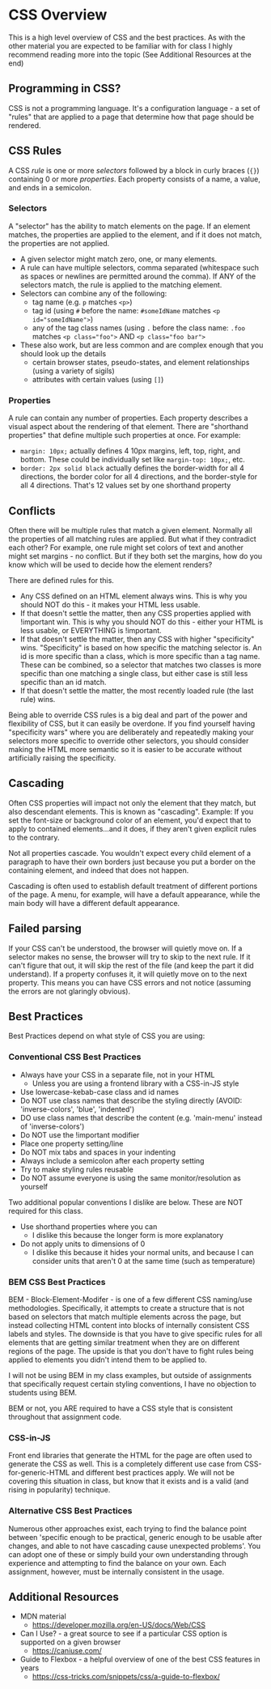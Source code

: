 # CSS Overview

This is a high level overview of CSS and the best practices.  As with the other material you are expected to be familiar with for class I highly recommend reading more into the topic (See Additional Resources at the end)

## Programming in CSS?

CSS is not a programming language.  It's a configuration language - a set of "rules" that are applied to a page that determine how that page should be rendered.  

## CSS Rules

A CSS _rule_ is one or more _selectors_ followed by a block in curly braces (`{}`) containing 0 or more _properties_.  Each property consists of a name, a value, and ends in a semicolon.

### Selectors

A "selector" has the ability to match elements on the page.  If an element matches, the properties are applied to the element, and if it does not match, the properties are not applied.

* A given selector might match zero, one, or many elements.
* A rule can have multiple selectors, comma separated (whitespace such as spaces or newlines are permitted around the comma).  If ANY of the selectors match, the rule is applied to the matching element. 
* Selectors can combine any of the following:
  * tag name (e.g. `p` matches `<p>`)
  * tag id (using `#` before the name: `#someIdName` matches `<p id="someIdName">`)
  * any of the tag class names (using `.` before the class name: `.foo` matches `<p class="foo">` AND `<p class="foo bar">`
* These also work, but are less common and are complex enough that you should look up the details
  * certain browser states, pseudo-states, and element relationships (using a variety of sigils)
  * attributes with certain values (using `[]`)

### Properties

A rule can contain any number of properties.  Each property describes a visual aspect about the rendering of that element.  There are "shorthand properties" that define multiple such properties at once.  For example:
* `margin: 10px;` actually defines 4 10px margins, left, top, right, and bottom.  These could be individually set like `margin-top: 10px;`, etc.
* `border: 2px solid black` actually defines the border-width for all 4 directions, the border color for all 4 directions, and the border-style for all 4 directions.  That's 12 values set by one shorthand property

## Conflicts

Often there will be multiple rules that match a given element.  Normally all the properties of all matching rules are applied.  But what if they contradict each other?  For example, one rule might set colors of text and another might set margins - no conflict.  But if they both set the margins, how do you know which will be used to decide how the element renders?

There are defined rules for this.

* Any CSS defined on an HTML element always wins.  This is why you should NOT do this - it makes your HTML less usable.
* If that doesn't settle the matter, then any CSS properties applied with !important win.  This is why you should NOT do this - either your HTML is less usable, or EVERYTHING is !important.
* If that doesn't settle the matter, then any CSS with higher "specificity" wins.  "Specificity" is based on how specific the matching selector is.  An id is more specific than a class, which is more specific than a tag name.  These can be combined, so a selector that matches two classes is more specific than one matching a single class, but either case is still less specific than an id match.
* If that doesn't settle the matter, the most recently loaded rule (the last rule) wins.

Being able to override CSS rules is a big deal and part of the power and flexibility of CSS, but it can easily be overdone.  If you find yourself having "specificity wars" where you are deliberately and repeatedly making your selectors more specific to override other selectors, you should consider making the HTML more semantic so it is easier to be accurate without artificially raising the specificity.

## Cascading

Often CSS properties will impact not only the element that they match, but also descendant elements.  This is known as "cascading".  Example: If you set the font-size or background color of an element, you'd expect that to apply to contained elements...and it does, if they aren't given explicit rules to the contrary.

Not all properties cascade.  You wouldn't expect every child element of a paragraph to have their own borders just because you put a border on the containing element, and indeed that does not happen.

Cascading is often used to establish default treatment of different portions of the page.  A menu, for example, will have a default appearance, while the main body will have a different default appearance.

## Failed parsing

If your CSS can't be understood, the browser will quietly move on.  If a selector makes no sense, the browser will try to skip to the next rule.  If it can't figure that out, it will skip the rest of the file (and keep the part it did understand).  If a property confuses it, it will quietly move on to the next property.  This means you can have CSS errors and not notice (assuming the errors are not glaringly obvious).

## Best Practices

Best Practices depend on what style of CSS you are using:

### Conventional CSS Best Practices

* Always have your CSS in a separate file, not in your HTML
    * Unless you are using a frontend library with a CSS-in-JS style
* Use lowercase-kebab-case class and id  names
* Do NOT use class names that describe the styling directly (AVOID: 'inverse-colors', 'blue', 'indented')
* DO use class names that describe the content (e.g. 'main-menu' instead of 'inverse-colors')
* Do NOT use the !important modifier
* Place one property setting/line
* Do NOT mix tabs and spaces in your indenting
* Always include a semicolon after each property setting
* Try to make styling rules reusable 
* Do NOT assume everyone is using the same monitor/resolution as yourself

Two additional popular conventions I dislike are below.  These are NOT required for this class.
* Use shorthand properties where you can
  * I dislike this because the longer form is more explanatory
* Do not apply units to dimensions of 0
  * I dislike this because it hides your normal units, and because I can consider units that aren't 0 at the same time (such as temperature) 

### BEM CSS Best Practices

BEM - Block-Element-Modifer - is one of a few different CSS naming/use methodologies.  Specifically, it attempts to create a structure that is not based on selectors that match multiple elements across the page, but instead collecting HTML content into blocks of internally consistent CSS labels and styles.  The downside is that you have to give specific rules for all elements that are getting similar treatment when they are on different regions of the page.  The upside is that you don't have to fight rules being applied to elements you didn't intend them to be applied to.

I will not be using BEM in my class examples, but outside of assignments that specifically request certain styling conventions, I have no objection to students using BEM.  

BEM or not, you ARE required to have a CSS style that is consistent throughout that assignment code.

### CSS-in-JS

Front end libraries that generate the HTML for the page are often used to generate the CSS as well.  This is a completely different use case from CSS-for-generic-HTML and different best practices apply.  We will not be covering this situation in class, but know that it exists and is a valid (and rising in popularity) technique.

### Alternative CSS Best Practices

Numerous other approaches exist, each trying to find the balance point between 'specific enough to be practical, generic enough to be usable after changes, and able to not have cascading cause unexpected problems'.  You can adopt one of these or simply build your own understanding through experience and attempting to find the balance on your own.  Each assignment, however, must be internally consistent in the usage.

## Additional Resources

* MDN material
  * https://developer.mozilla.org/en-US/docs/Web/CSS
* Can I Use?  - a great source to see if a particular CSS option is supported on a given browser
  * https://caniuse.com/
* Guide to Flexbox - a helpful overview of one of the best CSS features in years
  * https://css-tricks.com/snippets/css/a-guide-to-flexbox/

